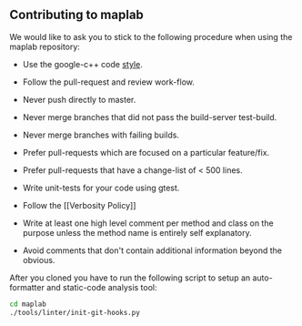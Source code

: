 ## Contributing to maplab

We would like to ask you to stick to the following procedure when using the maplab repository:

- Use the google-c++ code [style](https://google.github.io/styleguide/cppguide.html).
- Follow the pull-request and review work-flow.
- Never push directly to master.
- Never merge branches that did not pass the build-server test-build.
- Never merge branches with failing builds.
- Prefer pull-requests which are focused on a particular feature/fix.
- Prefer pull-requests that have a change-list of < 500 lines.
- Write unit-tests for your code using gtest.
- Follow the [[Verbosity Policy]]

- Write at least one high level comment per method and class on the purpose unless the method name is entirely self explanatory.
- Avoid comments that don't contain additional information beyond the obvious.

After you cloned you have to run the following script to setup an auto-formatter and static-code analysis tool:
```bash
cd maplab
./tools/linter/init-git-hooks.py
```
